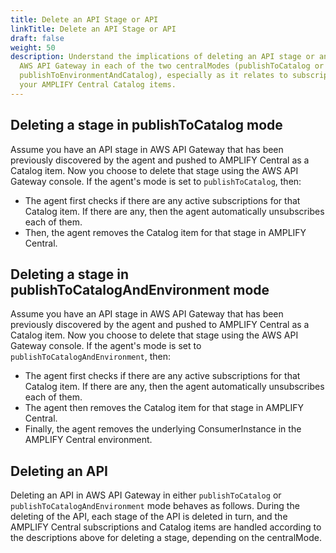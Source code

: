 ```yaml
---
title: Delete an API Stage or API
linkTitle: Delete an API Stage or API
draft: false
weight: 50
description: Understand the implications of deleting an API stage or an API in
  AWS API Gateway in each of the two centralModes (publishToCatalog or
  publishToEnvironmentAndCatalog), especially as it relates to subscriptions and
  your AMPLIFY Central Catalog items.
---
```

## Deleting a stage in publishToCatalog mode

Assume you have an API stage in AWS API Gateway that has been previously discovered by the agent and pushed to AMPLIFY Central as a Catalog item. Now you choose to delete that stage using the AWS API Gateway console. If the agent's mode is set to `publishToCatalog`, then:

* The agent first checks if there are any active subscriptions for that Catalog item. If there are any, then the agent automatically unsubscribes each of them.
* Then, the agent removes the Catalog item for that stage in AMPLIFY Central.

## Deleting a stage in publishToCatalogAndEnvironment mode

Assume you have an API stage in AWS API Gateway that has been previously discovered by the agent and pushed to AMPLIFY Central as a Catalog item. Now you choose to delete that stage using the AWS API Gateway console. If the agent's mode is set to `publishToCatalogAndEnvironment`, then:

* The agent first checks if there are any active subscriptions for that Catalog item. If there are any, then the agent automatically unsubscribes each of them.
* The agent then removes the Catalog item for that stage in AMPLIFY Central.
* Finally, the agent removes the underlying ConsumerInstance in the AMPLIFY Central environment.

## Deleting an API

Deleting an API in AWS API Gateway in either `publishToCatalog` or `publishToCatalogAndEnvironment` mode behaves as follows. During the deleting of the API, each stage of the API is deleted in turn, and the AMPLIFY Central subscriptions and Catalog items are handled according to the descriptions above for deleting a stage, depending on the centralMode.